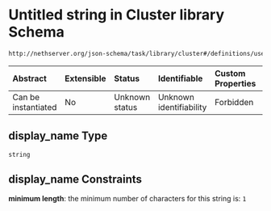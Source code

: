 # Untitled string in Cluster library Schema

```txt
http://nethserver.org/json-schema/task/library/cluster#/definitions/user-attributes/properties/display_name
```



| Abstract            | Extensible | Status         | Identifiable            | Custom Properties | Additional Properties | Access Restrictions | Defined In                                                     |
| :------------------ | :--------- | :------------- | :---------------------- | :---------------- | :-------------------- | :------------------ | :------------------------------------------------------------- |
| Can be instantiated | No         | Unknown status | Unknown identifiability | Forbidden         | Allowed               | none                | [cluster-defs.json*](cluster-defs.json "open original schema") |

## display_name Type

`string`

## display_name Constraints

**minimum length**: the minimum number of characters for this string is: `1`
